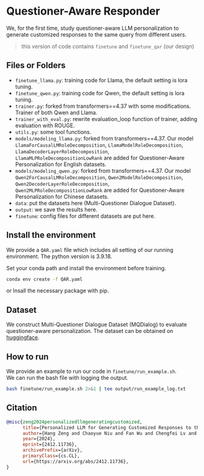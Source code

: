 # Questioner-Aware Responder

We, for the first time, study questioner-aware LLM personalization to generate customized responses to the same query from different users.

> this version of code contains `finetune` and `finetune_qar` (our design) 

## Files or Folders
- `finetune_llama.py`: training code for Llama, the default setting is lora tuning.
- `finetune_qwen.py`: training code for Qwen, the default setting is lora tuning.
- `trainer.py`: forked from transformers==4.37 with some modifications. Trainer of both Qwen and Llama. 
- `trainer_with_eval.py`: rewrite evaluation_loop function of trainer, adding evaluation with ROUGE.
- `utils.py`: some tool functions.
- `models/modeling_llama.py`: forked from transformers==4.37. Our model `LlamaForCausalLMRoleDecomposition`, `LlamaModelRoleDecomposition`, `LlamaDecoderLayerRoleDecomposition`, `LlamaMLPRoleDecompositionLowRank` are added for Questioner-Aware Personalization for English datasets. 
- `models/modeling_qwen.py`: forked from transformers==4.37. Our model `Qwen2ForCausalLMRoleDecomposition`, `Qwen2ModelRoleDecomposition`, `Qwen2DecoderLayerRoleDecomposition`, `Qwen2MLPRoleDecompositionLowRank` are added for Questioner-Aware Personalization for Chinese datasets. 
- `data`: put the datasets here (Multi-Questioner Dialogue Dataset).
- `output`: we save the results here. 
- `finetune`: config files for different datasets are put here. 

## Install the environment
We provide a `QAR.yaml` file which includes all setting of our running environment. The python version is 3.9.18.

Set your conda path and install the environment before training. 
```sh
conda env create -f QAR.yaml
```
or Insall the necessary package with pip. 

## Dataset
We construct Multi-Questioner Dialogue Dataset (MQDialog) to evaluate questioner-aware personalization. The dataset can be obtained on [huggingface](https://huggingface.co/datasets/Nidhogg-zh/Multi-Questioner_Dialogue). 

## How to run
We provide an example to run our code in `finetune/run_example.sh`.   
We can run the bash file with logging the output.
```sh
bash finetune/run_example.sh 2>&1 | tee output/run_example_log.txt
``` 
## Citation
```bib
@misc{zeng2024personalizedllmgeneratingcustomized,
      title={Personalized LLM for Generating Customized Responses to the Same Query from Different Users}, 
      author={Hang Zeng and Chaoyue Niu and Fan Wu and Chengfei Lv and Guihai Chen},
      year={2024},
      eprint={2412.11736},
      archivePrefix={arXiv},
      primaryClass={cs.CL},
      url={https://arxiv.org/abs/2412.11736}, 
}
```
